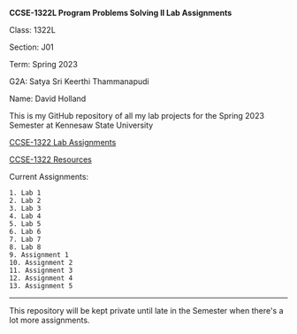 **CCSE-1322L Program Problems Solving II Lab Assignments**

Class: 1322L

Section: J01

Term: Spring 2023

G2A: Satya Sri Keerthi Thammanapudi

Name: David Holland

This is my GitHub repository of all my lab projects 
for the Spring 2023 Semester at Kennesaw State University

[CCSE-1322 Lab Assignments](https://ccse.kennesaw.edu/fye/labs_and_assignments.php)

[CCSE-1322 Resources](https://ccse.kennesaw.edu/fye/resources.php)

Current Assignments:

    1. Lab 1
    2. Lab 2
    3. Lab 3
    4. Lab 4
    5. Lab 5
    6. Lab 6
    7. Lab 7
    8. Lab 8
    9. Assignment 1
    10. Assignment 2
    11. Assignment 3
    12. Assignment 4
    13. Assignment 5

______________________

This repository will be kept private until late in the Semester when
there's a lot more assignments.

